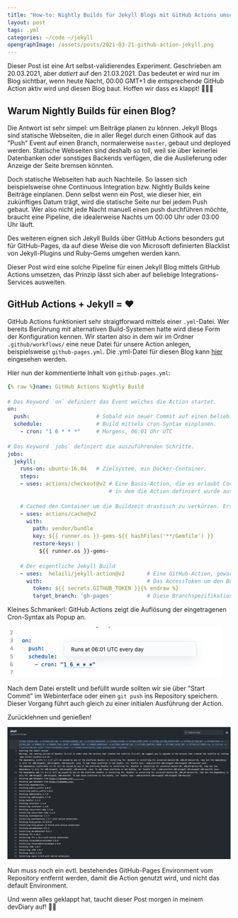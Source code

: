 ```yaml
---
title: "How-to: Nightly Builds für Jekyll Blogs mit GitHub Actions umsetzen"
layout: post
tags: .yml
categories: ~/code ~/jekyll
opengraphImage: /assets/posts/2021-03-21-github-action-jekyll.png
---
```


Dieser Post ist eine Art selbst-validierendes Experiment. Geschrieben am 20.03.2021, aber _datiert_ auf den 21.03.2021. Das bedeutet er wird nur im Blog sichtbar, 
wenn heute Nacht, 00:00 GMT+1 die entsprechende GitHub Action aktiv wird und diesen Blog baut. Hoffen wir dass es klappt! 🤞🏻😊

## Warum Nightly Builds für einen Blog?

Die Antwort ist sehr simpel: um Beiträge planen zu können. Jekyll Blogs sind statische Webseiten, die in aller Regel durch einen Githook auf das "Push" Event auf einen Branch, normalerweise `master`, gebaut und deployed werden. Statische Webseiten sind deshalb so toll, weil sie über keinerlei Datenbanken oder sonstiges Backends verfügen, die die Auslieferung oder Anzeige der Seite bremsen könnten. 

Doch statische Webseiten hab auch Nachteile. So lassen sich beispielsweise ohne Continuous Integration bzw. Nightly Builds keine Beiträge einplanen. Denn selbst wenn ein Post, wie dieser hier, ein zukünftiges Datum trägt, wird die statische Seite nur bei jedem Push gebaut. Wer also nicht jede Nacht manuell einen push durchführen möchte, braucht eine Pipeline, die idealerweise Nachts um 00:00 Uhr oder 03:00 Uhr läuft.

Des weiteren eignen sich Jekyll Builds über GitHub Actions besonders gut für GitHub-Pages, da auf diese Weise die von Microsoft definierten Blacklist von Jekyll-Plugins und Ruby-Gems umgehen werden kann.

Dieser Post wird eine solche Pipeline für einen Jekyll Blog mittels GitHub Actions umsetzen, das Prinzip lässt sich aber auf beliebige Integrations-Services ausweiten.

## GitHub Actions + Jekyll = ❤️

GitHub Actions funktioniert sehr straigtforward mittels einer `.yml`-Datei. Wer bereits Berührung mit alternativen Build-Systemen hatte wird diese Form der Konfiguration kennen. Wir starten also in dem wir im Ordner `.github/workflows/` eine neue Datei für unsere Action anlegen, beispielsweise `github-pages.yml`. Die .yml-Datei für diesen Blog kann [hier](https://github.com/flowinho/my-blog/blob/master/.github/workflows/github-pages.yml) eingesehen werden. 

Hier nun der kommentierte Inhalt von `github-pages.yml`:

```yml
{% raw %}name: GitHub Actions Nightly Build

# Das Keyword `on` definiert das Event welches die Action startet.
on:
  push:                     # Sobald ein neuer Commit auf einen beliebigen Branch gepushed wurde.
  schedule:                 # Build mittels cron-Syntax einplanen.
    - cron: "1 6 * * *"     # Morgens, 06:01 Uhr UTC

# Das Keyword `jobs` definiert die auszuführenden Schritte.
jobs:
  jekyll:
    runs-on: ubuntu-16.04   # Zielsystem, ein Docker-Container.
    steps:
    - uses: actions/checkout@v2 # Eine Basis-Action, die es erlaubt Code aus dem Repository 
                                # in dem die Action definiert wurde auszuchecken.

    # Cached den Container um die Buildzeit drastisch zu verkürzen. Erste Build ca 3min, danach ~40s.
    - uses: actions/cache@v2
      with:
        path: vendor/bundle
        key: ${{ runner.os }}-gems-${{ hashFiles('**/Gemfile') }}
        restore-keys: |
          ${{ runner.os }}-gems-

    # Der eigentliche Jekyll Build
    - uses:  helaili/jekyll-action@v2       # Eine GitHub-Action, gewartet von einem Mitglied des Jekyll-Teams.
      with:                                 # Das AccessToken um den Build auszuführen.
        token: ${{ secrets.GITHUB_TOKEN }}{% endraw %}
        target_branch: 'gh-pages'           # Diese Branchspezifikation ist notwendig, um den bestehenden Branch zu überschreiben.
```

Kleines Schmankerl: GitHub Actions zeigt die Auflösung der eingetragenen Cron-Syntax als Popup an.

![](/assets/posts/2021-03-21-github-actions-cron-popover.png)

Nach dem Datei erstellt und befüllt wurde sollten wir sie über "Start Commit" im Webinterface oder einen `git push` ins Repository speichern. Dieser Vorgang führt auch gleich zu einer initialen Ausführung der Action. 

Zurücklehnen und genießen!

![](/assets/posts/2021-03-21-github-action-jekyll.png)

Nun muss noch ein evtl. bestehendes GitHub-Pages Environment vom Repository entfernt werden, damit die Action genutzt wird, und nicht das default Environment.

Und wenn alles geklappt hat,  taucht dieser Post morgen in meinem devDiary auf! 🖖🏻